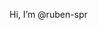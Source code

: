 Hi, I’m @ruben-spr

<!---
ruben-spr/ruben-spr is a ✨ special ✨ repository because its `README.md` (this file) appears on your GitHub profile.
You can click the Preview link to take a look at your changes.
--->
